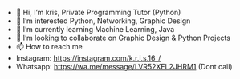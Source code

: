 - 👋 Hi, I’m kris, Private Programming Tutor (Python)
- 👀 I’m interested Python, Networking, Graphic Design
- 🌱 I’m currently learning Machine Learning, Java
- 💞️ I’m looking to collaborate on Graphic Design & Python Projects
- 📫 How to reach me 
-   Instagram: https://instagram.com/k.r.i.s.16_/
-   Whatsapp: https://wa.me/message/LVR52XFL2JHRM1 (Dont call)

<!---
krisanjay16/krisanjay16 is a ✨ special ✨ repository because its `README.md` (this file) appears on your GitHub profile.
You can click the Preview link to take a look at your changes.
--->
